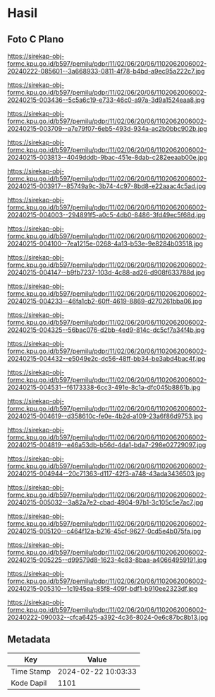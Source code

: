 # Hasil

## Foto C Plano

https://sirekap-obj-formc.kpu.go.id/b597/pemilu/pdpr/11/02/06/20/06/1102062006002-20240222-085601--3a668933-0811-4f78-b4bd-a9ec95a222c7.jpg

https://sirekap-obj-formc.kpu.go.id/b597/pemilu/pdpr/11/02/06/20/06/1102062006002-20240215-003436--5c5a6c19-e733-46c0-a97a-3d9a1524eaa8.jpg

https://sirekap-obj-formc.kpu.go.id/b597/pemilu/pdpr/11/02/06/20/06/1102062006002-20240215-003709--a7e79f07-6eb5-493d-934a-ac2b0bbc902b.jpg

https://sirekap-obj-formc.kpu.go.id/b597/pemilu/pdpr/11/02/06/20/06/1102062006002-20240215-003813--4049dddb-9bac-451e-8dab-c282eeaab00e.jpg

https://sirekap-obj-formc.kpu.go.id/b597/pemilu/pdpr/11/02/06/20/06/1102062006002-20240215-003917--85749a9c-3b74-4c97-8bd8-e22aaac4c5ad.jpg

https://sirekap-obj-formc.kpu.go.id/b597/pemilu/pdpr/11/02/06/20/06/1102062006002-20240215-004003--294891f5-a0c5-4db0-8486-3fd49ec5f68d.jpg

https://sirekap-obj-formc.kpu.go.id/b597/pemilu/pdpr/11/02/06/20/06/1102062006002-20240215-004100--7ea1215e-0268-4a13-b53e-9e8284b03518.jpg

https://sirekap-obj-formc.kpu.go.id/b597/pemilu/pdpr/11/02/06/20/06/1102062006002-20240215-004147--b9fb7237-103d-4c88-ad26-d908f633788d.jpg

https://sirekap-obj-formc.kpu.go.id/b597/pemilu/pdpr/11/02/06/20/06/1102062006002-20240215-004233--46fa1cb2-60ff-4619-8869-d270261bba06.jpg

https://sirekap-obj-formc.kpu.go.id/b597/pemilu/pdpr/11/02/06/20/06/1102062006002-20240215-004325--56bac076-d2bb-4ed9-814c-dc5cf7a34f4b.jpg

https://sirekap-obj-formc.kpu.go.id/b597/pemilu/pdpr/11/02/06/20/06/1102062006002-20240215-004432--e5049e2c-dc56-48ff-bb34-be3abd4bac4f.jpg

https://sirekap-obj-formc.kpu.go.id/b597/pemilu/pdpr/11/02/06/20/06/1102062006002-20240215-004531--f6173338-6cc3-491e-8c1a-dfc045b8861b.jpg

https://sirekap-obj-formc.kpu.go.id/b597/pemilu/pdpr/11/02/06/20/06/1102062006002-20240215-004619--d358610c-fe0e-4b2d-a109-23a6f86d9753.jpg

https://sirekap-obj-formc.kpu.go.id/b597/pemilu/pdpr/11/02/06/20/06/1102062006002-20240215-004819--e46a53db-b56d-4da1-bda7-298e02729097.jpg

https://sirekap-obj-formc.kpu.go.id/b597/pemilu/pdpr/11/02/06/20/06/1102062006002-20240215-004944--20c71363-d117-42f3-a748-43ada3436503.jpg

https://sirekap-obj-formc.kpu.go.id/b597/pemilu/pdpr/11/02/06/20/06/1102062006002-20240215-005032--3a82a7e2-cbad-4904-97b1-3c105c5e7ac7.jpg

https://sirekap-obj-formc.kpu.go.id/b597/pemilu/pdpr/11/02/06/20/06/1102062006002-20240215-005120--c464f12a-b216-45cf-9627-0cd5e4b075fa.jpg

https://sirekap-obj-formc.kpu.go.id/b597/pemilu/pdpr/11/02/06/20/06/1102062006002-20240215-005225--d99579d8-1623-4c83-8baa-a40664959191.jpg

https://sirekap-obj-formc.kpu.go.id/b597/pemilu/pdpr/11/02/06/20/06/1102062006002-20240215-005310--1c1945ea-85f8-409f-bdf1-b910ee2323df.jpg

https://sirekap-obj-formc.kpu.go.id/b597/pemilu/pdpr/11/02/06/20/06/1102062006002-20240222-090032--cfca6425-a392-4c36-8024-0e6c87bc8b13.jpg


## Metadata

| Key        | Value               |
| ---------- | ------------------- |
| Time Stamp | 2024-02-22 10:03:33 |
| Kode Dapil | 1101                |



